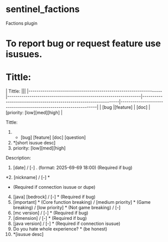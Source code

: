# sentinel_factions
Factions plugin

# To report bug or request feature use isusues.

# Tittle:
| Tittle:                                                          |||
|------------------------------------------------------------------|------------------------------------------------------------------|------------------------------------------------------------------|------------------------------------------------------------------|
| [bug                                                             |[feature]                                                         | [doc]             | [priority: [low][med][high]         |





Tittle:
1. * [bug] [feature] [doc] [question]
2. *[short isusue desc]
3.  priority: [low][med][high]

Description:
1. [date] / [-] .
(format: 2025-69-69 18:00) (Required if bug)

*2. [nickname] / [-] *
* (Required if connection isusue or dupe)

4. [java] [bedrock] / [-] * (Required if bug)
5. [important] * (Core function breaking) / [medium priority] * (Game breaking) / [low priority] * (Not game breaking) / [-]
6. [mc version] / [-] * (Required if bug)
7. [dimension] / [-] * (Required if bug)
8. [java version] / [-] * (Required if connection isusue)
9. Do you hate whole experience? * (be honest)
10. *[isusue desc]
